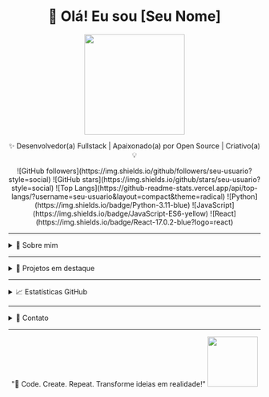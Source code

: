 <!-- ========================= HEADER ========================= -->
<h1 align="center">👋 Olá! Eu sou [Seu Nome]</h1>
<p align="center">
  <img src="https://media.giphy.com/media/3o7aD2saalBwwftBIY/giphy.gif" width="200"/>
</p>
<p align="center">
  ✨ Desenvolvedor(a) Fullstack | Apaixonado(a) por Open Source | Criativo(a) 💡
</p>

<!-- ========================= BADGES ========================= -->
<p align="center">
  ![GitHub followers](https://img.shields.io/github/followers/seu-usuario?style=social)
  ![GitHub stars](https://img.shields.io/github/stars/seu-usuario?style=social)
  ![Top Langs](https://github-readme-stats.vercel.app/api/top-langs/?username=seu-usuario&layout=compact&theme=radical)
  ![Python](https://img.shields.io/badge/Python-3.11-blue)
  ![JavaScript](https://img.shields.io/badge/JavaScript-ES6-yellow)
  ![React](https://img.shields.io/badge/React-17.0.2-blue?logo=react)
</p>

---

<!-- ========================= SOBRE MIM ========================= -->
<details>
<summary>🧑 Sobre mim</summary>
<br>
- 🎓 Estudante/Dev Fullstack apaixonado(a) por criar experiências digitais incríveis.  
- 💡 Amo aprender novas tecnologias e compartilhar conhecimento.  
- 🌱 Atualmente explorando **AI, DevOps e Web3**.  
- ⚡ Fun fact: Consumo mais café do que código! ☕
</details>

---

<!-- ========================= PROJETOS ========================= -->
<details>
<summary>🚀 Projetos em destaque</summary>
<br>

| Projeto | Descrição | Status |
|---------|-----------|--------|
| [Projeto 1](#) | App interativo de visualização de dados | 🔥 Em desenvolvimento |
| [Projeto 2](#) | Chatbot com AI e integração web | ✅ Concluído |
| [Projeto 3](#) | Dashboard de análise de GitHub | 🛠️ Em progresso |

</details>

---

<!-- ========================= ESTATÍSTICAS ========================= -->
<details>
<summary>📈 Estatísticas GitHub</summary>
<br>
<p align="center">
  <img src="https://github-readme-stats.vercel.app/api?username=seu-usuario&show_icons=true&theme=radical" />
  <img src="https://github-readme-streak-stats.herokuapp.com/?user=seu-usuario&theme=radical" />
</p>
</details>

---

<!-- ========================= CONTATO ========================= -->
<details>
<summary>💬 Contato</summary>
<br>
<p align="center">
  [![LinkedIn](https://img.shields.io/badge/LinkedIn-Profile-blue?logo=linkedin)](https://linkedin.com/in/seu-perfil)
  [![Twitter](https://img.shields.io/badge/Twitter-Profile-1DA1F2?logo=twitter)](https://twitter.com/seu-usuario)
  [![Email](https://img.shields.io/badge/Email-Enviar-red?logo=gmail)](mailto:seu@email.com)
</p>
</details>

---

<!-- ========================= FRASE MOTIVACIONAL ========================= -->
<p align="center">
  "🚀 Code. Create. Repeat. Transforme ideias em realidade!"  
  <img src="https://media.giphy.com/media/l0MYt5jPR6QX5pnqM/giphy.gif" width="100"/>
</p>
